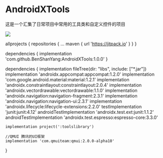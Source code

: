 # AndroidXTools
这是一个汇集了日常项目中常用的工具类和自定义控件的项目

[![](https://jitpack.io/v/BenShanYang/AndroidXTools.svg)](https://jitpack.io/#BenShanYang/AndroidXTools)


allprojects {
    repositories {
        ...
        maven { url 'https://jitpack.io' }
    }
}

dependencies {
    implementation 'com.github.BenShanYang:AndroidXTools:1.0.0'
}  


dependencies {
    implementation fileTree(dir: "libs", include: ["*.jar"])
    implementation 'androidx.appcompat:appcompat:1.2.0'
    implementation 'com.google.android.material:material:1.2.1'
    implementation 'androidx.constraintlayout:constraintlayout:2.0.4'
    implementation 'androidx.vectordrawable:vectordrawable:1.1.0'
    implementation 'androidx.navigation:navigation-fragment:2.3.1'
    implementation 'androidx.navigation:navigation-ui:2.3.1'
    implementation 'androidx.lifecycle:lifecycle-extensions:2.2.0'
    testImplementation 'junit:junit:4.12'
    androidTestImplementation 'androidx.test.ext:junit:1.1.2'
    androidTestImplementation 'androidx.test.espresso:espresso-core:3.3.0'

    implementation project(':toolslibrary')

    //QMUI 腾讯的UI框架
    implementation 'com.qmuiteam:qmui:2.0.0-alpha10'
}
